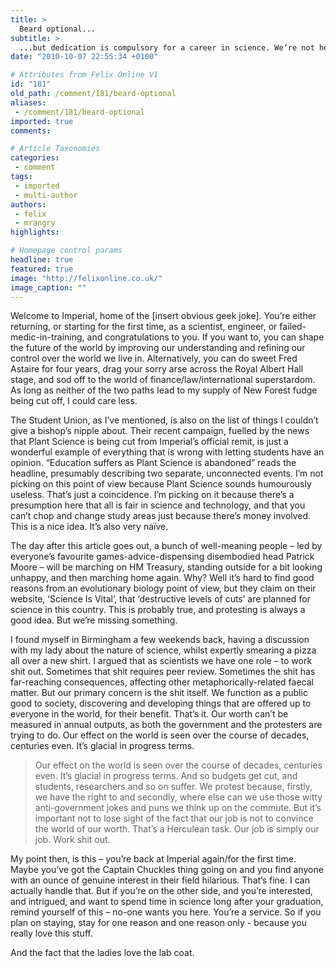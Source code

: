 ```yaml
---
title: >
  Beard optional...
subtitle: >
  ...but dedication is compulsory for a career in science. We’re not here to be valued, we’re here to work shit out
date: "2010-10-07 22:55:34 +0100"

# Attributes from Felix Online V1
id: "181"
old_path: /comment/181/beard-optional
aliases:
 - /comment/181/beard-optional
imported: true
comments:

# Article Taxonomies
categories:
 - comment
tags:
 - imported
 - multi-author
authors:
 - felix
 - mrangry
highlights:

# Homepage control params
headline: true
featured: true
image: "http://felixonline.co.uk/"
image_caption: ""
---
```


Welcome to Imperial, home of the [insert obvious geek joke]. You’re either returning, or starting for the first time, as a scientist, engineer, or failed-medic-in-training, and congratulations to you. If you want to, you can shape the future of the world by improving our understanding and refining our control over the world we live in. Alternatively, you can do sweet Fred Astaire for four years, drag your sorry arse across the Royal Albert Hall stage, and sod off to the world of finance/law/international superstardom. As long as neither of the two paths lead to my supply of New Forest fudge being cut off, I could care less.

The Student Union, as I’ve mentioned, is also on the list of things I couldn’t give a bishop’s nipple about. Their recent campaign, fuelled by the news that Plant Science is being cut from Imperial’s official remit, is just a wonderful example of everything that is wrong with letting students have an opinion. “Education suffers as Plant Science is abandoned” reads the headline, presumably describing two separate, unconnected events. I’m not picking on this point of view because Plant Science sounds humourously useless. That’s just a coincidence. I’m picking on it because there’s a presumption here that all is fair in science and technology, and that you can’t chop and change study areas just because there’s money involved. This is a nice idea. It’s also very naïve.

The day after this article goes out, a bunch of well-meaning people – led by everyone’s favourite games-advice-dispensing disembodied head Patrick Moore – will be marching on HM Treasury, standing outside for a bit looking unhappy, and then marching home again. Why? Well it’s hard to find good reasons from an evolutionary biology point of view, but they claim on their website, ‘Science Is Vital’, that ‘destructive levels of cuts’ are planned for science in this country. This is probably true, and protesting is always a good idea. But we’re missing something.

I found myself in Birmingham a few weekends back, having a discussion with my lady about the nature of science, whilst expertly smearing a pizza all over a new shirt. I argued that as scientists we have one role – to work shit out. Sometimes that shit requires peer review. Sometimes the shit has far-reaching consequences, affecting other metaphorically-related faecal matter. But our primary concern is the shit itself. We function as a public good to society, discovering and developing things that are offered up to everyone in the world, for their benefit. That’s it. Our worth can’t be measured in annual outputs, as both the government and the protesters are trying to do. Our effect on the world is seen over the course of decades, centuries even. It’s glacial in progress terms.
> Our effect on the world is seen over the course of decades, centuries even. It’s glacial in progress terms.
And so budgets get cut, and students, researchers and so on suffer. We protest because, firstly, we have the right to and secondly, where else can we use those witty anti-government jokes and puns we think up on the commute. But it’s important not to lose sight of the fact that our job is not to convince the world of our worth. That’s a Herculean task. Our job is simply our job. Work shit out.

My point then, is this – you’re back at Imperial again/for the first time. Maybe you’ve got the Captain Chuckles thing going on and you find anyone with an ounce of genuine interest in their field hilarious. That’s fine. I can actually handle that. But if you’re on the other side, and you’re interested, and intrigued, and want to spend time in science long after your graduation, remind yourself of this – no-one wants you here. You’re a service. So if you plan on staying, stay for one reason and one reason only - because you really love this stuff.

And the fact that the ladies love the lab coat.
